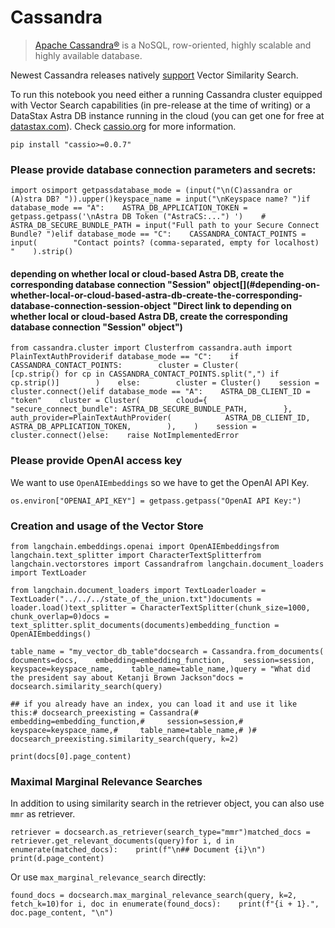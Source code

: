 Cassandra
=========

> [Apache Cassandra®](https://cassandra.apache.org) is a NoSQL, row-oriented, highly scalable and highly available database.

Newest Cassandra releases natively [support](https://cwiki.apache.org/confluence/display/CASSANDRA/CEP-30%3A+Approximate+Nearest+Neighbor(ANN)+Vector+Search+via+Storage-Attached+Indexes) Vector Similarity Search.

To run this notebook you need either a running Cassandra cluster equipped with Vector Search capabilities (in pre-release at the time of writing) or a DataStax Astra DB instance running in the cloud (you can get one for free at [datastax.com](https://astra.datastax.com)). Check [cassio.org](https://cassio.org/start_here/) for more information.

    pip install "cassio>=0.0.7"

### Please provide database connection parameters and secrets:[](#please-provide-database-connection-parameters-and-secrets "Direct link to Please provide database connection parameters and secrets:")

    import osimport getpassdatabase_mode = (input("\n(C)assandra or (A)stra DB? ")).upper()keyspace_name = input("\nKeyspace name? ")if database_mode == "A":    ASTRA_DB_APPLICATION_TOKEN = getpass.getpass('\nAstra DB Token ("AstraCS:...") ')    #    ASTRA_DB_SECURE_BUNDLE_PATH = input("Full path to your Secure Connect Bundle? ")elif database_mode == "C":    CASSANDRA_CONTACT_POINTS = input(        "Contact points? (comma-separated, empty for localhost) "    ).strip()

#### depending on whether local or cloud-based Astra DB, create the corresponding database connection "Session" object[](#depending-on-whether-local-or-cloud-based-astra-db-create-the-corresponding-database-connection-session-object "Direct link to depending on whether local or cloud-based Astra DB, create the corresponding database connection "Session" object")

    from cassandra.cluster import Clusterfrom cassandra.auth import PlainTextAuthProviderif database_mode == "C":    if CASSANDRA_CONTACT_POINTS:        cluster = Cluster(            [cp.strip() for cp in CASSANDRA_CONTACT_POINTS.split(",") if cp.strip()]        )    else:        cluster = Cluster()    session = cluster.connect()elif database_mode == "A":    ASTRA_DB_CLIENT_ID = "token"    cluster = Cluster(        cloud={            "secure_connect_bundle": ASTRA_DB_SECURE_BUNDLE_PATH,        },        auth_provider=PlainTextAuthProvider(            ASTRA_DB_CLIENT_ID,            ASTRA_DB_APPLICATION_TOKEN,        ),    )    session = cluster.connect()else:    raise NotImplementedError

### Please provide OpenAI access key[](#please-provide-openai-access-key "Direct link to Please provide OpenAI access key")

We want to use `OpenAIEmbeddings` so we have to get the OpenAI API Key.

    os.environ["OPENAI_API_KEY"] = getpass.getpass("OpenAI API Key:")

### Creation and usage of the Vector Store[](#creation-and-usage-of-the-vector-store "Direct link to Creation and usage of the Vector Store")

    from langchain.embeddings.openai import OpenAIEmbeddingsfrom langchain.text_splitter import CharacterTextSplitterfrom langchain.vectorstores import Cassandrafrom langchain.document_loaders import TextLoader

    from langchain.document_loaders import TextLoaderloader = TextLoader("../../../state_of_the_union.txt")documents = loader.load()text_splitter = CharacterTextSplitter(chunk_size=1000, chunk_overlap=0)docs = text_splitter.split_documents(documents)embedding_function = OpenAIEmbeddings()

    table_name = "my_vector_db_table"docsearch = Cassandra.from_documents(    documents=docs,    embedding=embedding_function,    session=session,    keyspace=keyspace_name,    table_name=table_name,)query = "What did the president say about Ketanji Brown Jackson"docs = docsearch.similarity_search(query)

    ## if you already have an index, you can load it and use it like this:# docsearch_preexisting = Cassandra(#     embedding=embedding_function,#     session=session,#     keyspace=keyspace_name,#     table_name=table_name,# )# docsearch_preexisting.similarity_search(query, k=2)

    print(docs[0].page_content)

### Maximal Marginal Relevance Searches[](#maximal-marginal-relevance-searches "Direct link to Maximal Marginal Relevance Searches")

In addition to using similarity search in the retriever object, you can also use `mmr` as retriever.

    retriever = docsearch.as_retriever(search_type="mmr")matched_docs = retriever.get_relevant_documents(query)for i, d in enumerate(matched_docs):    print(f"\n## Document {i}\n")    print(d.page_content)

Or use `max_marginal_relevance_search` directly:

    found_docs = docsearch.max_marginal_relevance_search(query, k=2, fetch_k=10)for i, doc in enumerate(found_docs):    print(f"{i + 1}.", doc.page_content, "\n")